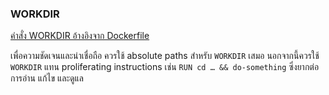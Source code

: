 ### WORKDIR

[คำสั่ง WORKDIR อ้างอิงจาก Dockerfile](https://docs.docker.com/engine/reference/builder/#workdir)

เพื่อความชัดเจนและน่าเชื่อถือ ควรใช้ absolute paths สำหรับ `WORKDIR` เสมอ นอกจากนี้ควรใช้ `WORKDIR` แทน proliferating instructions เช่น `RUN cd … && do-something` ซึ่งยากต่อการอ่าน แก้ไข และดูแล
